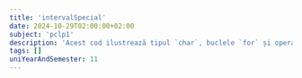 ```yaml
---
title: 'intervalSpecial'
date: 2024-10-29T02:00:00+02:00
subject: 'pclp1'
description: 'Acest cod ilustrează tipul `char`, buclele `for` și operațiile cu caractere, precum și afișarea formatată. Se bazează pe ordinea numerică a caracterelor (ASCII) pentru a genera secvențe.'
tags: []
uniYearAndSemester: 11
---
```


